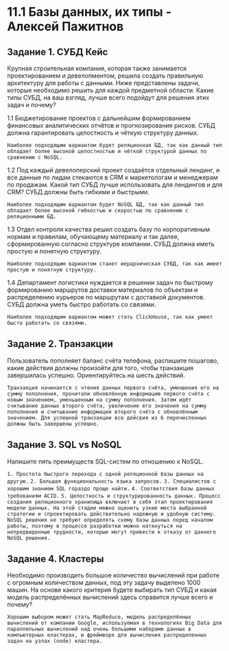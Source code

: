 # 11.1 Базы данных, их типы - Алексей Пажитнов

## Задание 1. СУБД Кейс

Крупная строительная компания, которая также занимается проектированием и девелопментом, решила создать правильную архитектуру для работы с данными. Ниже представлены задачи, которые необходимо решить для каждой предметной области. Какие типы СУБД, на ваш взгляд, лучше всего подойдут для решения этих задач и почему?

1.1 Бюджетирование проектов с дальнейшим формированием финансовых аналитических отчётов и прогнозирования рисков. СУБД должна гарантировать целостность и чёткую структуру данных.

`Наиболее подходящим вариантом будет реляционная БД, так как данный тип обладает более высокой целостностью и чёткой структурой данных по сравнению с NoSQL.`

1.2 Под каждый девелоперский проект создаётся отдельный лендинг, и все данные по лидам стекаются в CRM к маркетологам и менеджерам по продажам. Какой тип СУБД лучше использовать для лендингов и для CRM? СУБД должны быть гибкими и быстрыми.

`Наиболее подходящим вариантом будет NoSQL БД, так как данный тип обладает более высокой гибкостью и скоростью по сравнению с реляционными БД.`

1.3 Отдел контроля качества решил создать базу по корпоративным нормам и правилам, обучающему материалу и так далее, сформированную согласно структуре компании. СУБД должна иметь простую и понятную структуру.

`Наиболее подходящим вариантом станет иерархическая СУБД, так как имеет простую и понятную структуру.`

1.4 Департамент логистики нуждается в решении задач по быстрому формированию маршрутов доставки материалов по объектам и распределению курьеров по маршрутам с доставкой документов. СУБД должна уметь быстро работать со связями.

`Наиболее подходящим вариантом может стать ClickHouse, так как умеет бысто работать со связями.`

## Задание 2. Транзакции

  Пользователь пополняет баланс счёта телефона, распишите пошагово, какие действия должны произойти для того, чтобы транзакция завершилась успешно. Ориентируйтесь на шесть действий.

`Транзакция начинается с чтения данных первого счёта, уменшения его на сумму пополнения, прочитали обновлённую информацию первого счёта с новым значением, уменьшенным на сумму пополнения. Затем идёт считывание данных второго счёта, увеличение его значения на сумму пополнения и считывание информации второго счёта с обновлённым значением. Для успешной транзакции все дейсвия из 6 перечисленных должны быть завершены успешно.`

## Задание 3. SQL vs NoSQL

  Напишите пять преимуществ SQL-систем по отношению к NoSQL.

`1. Простота быстрого перехода с одной реляционной базы данных на другую.`
`2. Большая функциональность языка запросов.`
`3. Специалистов с хорошим знанием SQL гораздо проще найти.`
`4. Соответствия базы данных требованиям ACID.`
`5. Целостность и структурированность данных. Процесс создания реляционного хранилища включает в себя этап проектирования модели данных. На этой стадии можно оценить узкие места выбранной стратегии и спроектировать действительно надежную и удобную систему. NoSQL решения не требуют определять схему базы данных перед началом работы, поэтому в процессе разработки можно наткнуться на непредвиденные трудности, которые могут привести к отказу от данного NoSQL решения.`

## Задание 4. Кластеры

  Необходимо производить большое количество вычислений при работе с огромным количеством данных, под эту задачу выделено 1000 машин. На основе какого критерия будете выбирать тип СУБД и какая модель распределённых вычислений здесь справится лучше всего и почему?

`Хорошим выбором может стать MapReduce, модель распределённых вычислений от компании Google, используемая в технологиях Big Data для параллельных вычислений над очень большими наборами данных в компьютерных кластерах, и фреймворк для вычисления распределенных задач на узлах (node) кластера.`
